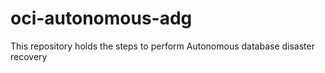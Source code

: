 # oci-autonomous-adg
This repository holds the steps to perform Autonomous database disaster recovery
